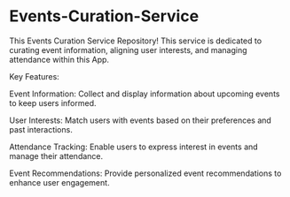 # Events-Curation-Service
This Events Curation Service Repository! This service is dedicated to curating event information, aligning user interests, and managing attendance within this App.

Key Features:

Event Information: Collect and display information about upcoming events to keep users informed.

User Interests: Match users with events based on their preferences and past interactions.

Attendance Tracking: Enable users to express interest in events and manage their attendance.

Event Recommendations: Provide personalized event recommendations to enhance user engagement.
